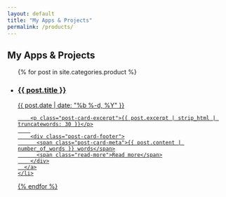 ```yaml
---
layout: default
title: "My Apps & Projects"
permalink: /products/
---
```


## My Apps & Projects

<ul class="post-list">
  {% for post in site.categories.product %}
    <li>
      <a href="{{ post.url | relative_url }}" class="post-card">
        <div class="post-card-header">
          <h3>{{ post.title }}</h3>
          <span class="post-card-date">{{ post.date | date: "%b %-d, %Y" }}</span>
        </div>
        
        <p class="post-card-excerpt">{{ post.excerpt | strip_html | truncatewords: 30 }}</p>
        
        <div class="post-card-footer">
          <span class="post-card-meta">{{ post.content | number_of_words }} words</span>
          <span class="read-more">Read more</span>
        </div>
      </a>
    </li>
  {% endfor %}
</ul>